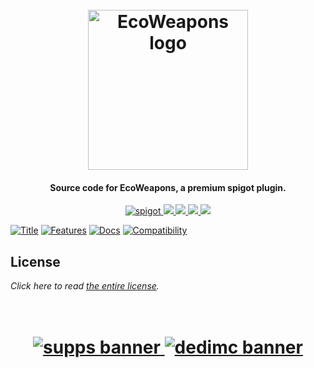 <h1 align="center">
  <br>
  <img src="https://i.imgur.com/QaXRI24.png" alt="EcoWeapons logo" width="256">
  <br>
</h1>

<h4 align="center">Source code for EcoWeapons, a premium spigot plugin.</h4>

<p align="center">
    <a href="https://www.spigotmc.org/resources/ecoweapons.79573/">
        <img alt="spigot" src="https://img.shields.io/badge/spigot-ecoweapons-ff0000?style=for-the-badge"/>
    </a>
    <a href="https://bstats.org/plugin/bukkit/EcoWeapons" alt="bstats servers">
        <img src="https://img.shields.io/bstats/servers/12134?color=ff0000&style=for-the-badge"/>
    </a>
    <a href="https://bstats.org/plugin/bukkit/EcoWeapons" alt="bstats players">
        <img src="https://img.shields.io/bstats/players/12134?color=ff0000&style=for-the-badge"/>
    </a>
    <a href="https://ecoweapons.willfp.com/" alt="Docs (gitbook)">
        <img src="https://img.shields.io/badge/docs-gitbook-ff0000?style=for-the-badge&logo=appveyor"/>
    </a>
    <a href="https://discord.gg/ZcwpSsE/" alt="Discord">
        <img src="https://img.shields.io/discord/452518336627081236?label=discord&style=for-the-badge&color=ff0000"/>
    </a>
</p>


[![Title](https://i.imgur.com/nWTUjFy.png)]()
[![Features](https://i.imgur.com/5PCshi2.png)]()
[![Docs](https://i.imgur.com/qtLAaxj.png)](https://ecoweapons.willfp.com/)
[![Compatibility](https://i.imgur.com/iOkT5bR.png)]()

## License
*Click here to read [the entire license](https://github.com/Auxilor/EcoWeapons/blob/master/LICENSE.md).*

<h1 align="center">
  <br>
    <a href="http://gamersupps.gg/discount/Auxilor?afmc=Auxilor" target="_blank">
      <img src="https://i.imgur.com/uFDpBAC.png" alt="supps banner">
    </a>
    <a href="https://dedimc.promo/Auxilor" target="_blank">
      <img src="https://i.imgur.com/zdDLhFA.png" alt="dedimc banner">
    </a>
  <br>
</h1>
